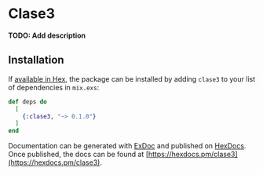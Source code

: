 # Clase3

**TODO: Add description**

## Installation

If [available in Hex](https://hex.pm/docs/publish), the package can be installed
by adding `clase3` to your list of dependencies in `mix.exs`:

```elixir
def deps do
  [
    {:clase3, "~> 0.1.0"}
  ]
end
```

Documentation can be generated with [ExDoc](https://github.com/elixir-lang/ex_doc)
and published on [HexDocs](https://hexdocs.pm). Once published, the docs can
be found at [https://hexdocs.pm/clase3](https://hexdocs.pm/clase3).


